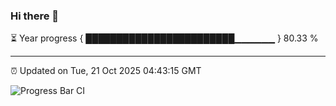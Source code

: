 ### Hi there 👋

⏳ Year progress { ████████████████████████▁▁▁▁▁▁ } 80.33 %

---

⏰ Updated on Tue, 21 Oct 2025 04:43:15 GMT

![Progress Bar CI](https://github.com/IshwaranRudhara/GIT-ACTION/workflows/Progress%20Bar%20CI/badge.svg)
